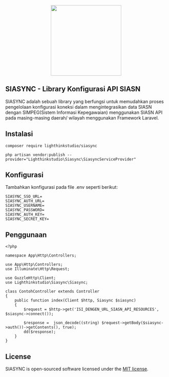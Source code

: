 <p align="center"><a href="https://laravel.com" target="_blank"><img src="https://lighthinkstudio.com/assets/images/logo/lighthink_indigo.png" width="220"></a></p>

## SIASYNC - Library Konfigurasi API SIASN

SIASYNC adalah sebuah library yang berfungsi untuk memudahkan proses pengelolaan konfigurasi koneksi dalam mengintegrasikan data SIASN dengan SIMPEG(Sistem Informasi Kepegawaian) menggunakan SIASN API pada masing-masing daerah/ wilayah menggunakan Framework Laravel.

## Instalasi

```
composer require lighthinkstudio/siasync
```

```
php artisan vendor:publish --provider="Lighthinkstudio\Siasync\SiasyncServiceProvider"
```

## Konfigurasi

Tambahkan konfigurasi pada file .env seperti berikut:
```
SIASYNC_SSO_URL=
SIASYNC_AUTH_URL=
SIASYNC_USERNAME=
SIASYNC_PASSWORD=
SIASYNC_AUTH_KEY=
SIASYNC_SECRET_KEY=
```

## Penggunaan

```
<?php

namespace App\Http\Controllers;

use App\Http\Controllers;
use Illuminate\Http\Request;

use GuzzleHttp\Client;
use Lighthinkstudio\Siasync\Siasync;

class ContohController extends Controller
{
    public function index(Client $http, Siasync $siasync)
    {
        $request = $http->get('ISI_DENGEN_URL_SIASN_API_RESOURCES', $siasync->connect());

        $response =  json_decode((string) $request->getBody($siasync->auth())->getContents(), true);
        dd($response);
    }
}

```


## License
SIASYNC is open-sourced software licensed under the [MIT license](https://opensource.org/licenses/MIT).
